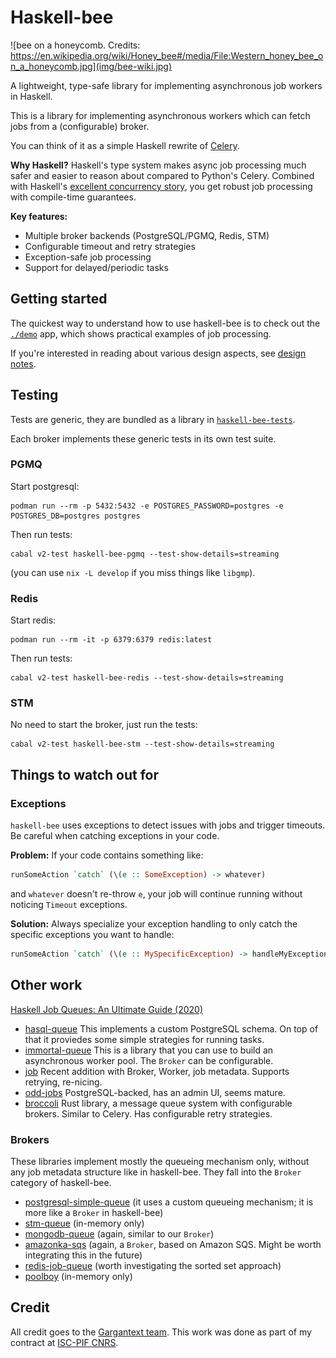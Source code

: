 # Haskell-bee

![bee on a honeycomb. Credits: https://en.wikipedia.org/wiki/Honey_bee#/media/File:Western_honey_bee_on_a_honeycomb.jpg](img/bee-wiki.jpg)

A lightweight, type-safe library for implementing asynchronous job workers in Haskell.

This is a library for implementing asynchronous workers which can fetch jobs from a (configurable) broker.

You can think of it as a simple Haskell rewrite of [Celery](https://docs.celeryq.dev/en/stable/).

**Why Haskell?** Haskell's type system makes async job processing much safer and easier to reason about compared to Python's Celery. Combined with Haskell's [excellent concurrency story](https://bitbashing.io/haskell-concurrency.html), you get robust job processing with compile-time guarantees.

**Key features:**
- Multiple broker backends (PostgreSQL/PGMQ, Redis, STM)
- Configurable timeout and retry strategies
- Exception-safe job processing
- Support for delayed/periodic tasks

## Getting started

The quickest way to understand how to use haskell-bee is to check out the [`./demo`](./demo) app, which shows practical examples of job processing.

If you're interested in reading about various design aspects, see
[design notes](./DESIGN-NOTES.md).

## Testing

Tests are generic, they are bundled as a library in
[`haskell-bee-tests`](./haskell-bee-tests).

Each broker implements these generic tests in its own test suite.

### PGMQ

Start postgresql:
```shell
podman run --rm -p 5432:5432 -e POSTGRES_PASSWORD=postgres -e POSTGRES_DB=postgres postgres
```
Then run tests:
```shell
cabal v2-test haskell-bee-pgmq --test-show-details=streaming
```
(you can use `nix -L develop` if you miss things like `libgmp`).

### Redis

Start redis:
```shell
podman run --rm -it -p 6379:6379 redis:latest
```
Then run tests:
```shell
cabal v2-test haskell-bee-redis --test-show-details=streaming
```

### STM

No need to start the broker, just run the tests:
```shell
cabal v2-test haskell-bee-stm --test-show-details=streaming
```

## Things to watch out for

### Exceptions

`haskell-bee` uses exceptions to detect issues with
jobs and trigger timeouts. Be careful when catching exceptions in your code.

**Problem:** If your code contains something like: 
```haskell
runSomeAction `catch` (\(e :: SomeException) -> whatever)
```
and `whatever` doesn't re-throw `e`, your job will continue running without
noticing `Timeout` exceptions.

**Solution:** Always specialize your exception handling to only catch the specific exceptions you want to handle:
```haskell
runSomeAction `catch` (\(e :: MySpecificException) -> handleMyException e)
```

## Other work

[Haskell Job Queues: An Ultimate Guide (2020)](https://www.haskelltutorials.com/odd-jobs/haskell-job-queues-ultimate-guide.html)

- [hasql-queue](https://hackage.haskell.org/package/hasql-queue) This
  implements a custom PostgreSQL schema. On top of that it proviedes
  some simple strategies for running tasks.
- [immortal-queue](https://hackage.haskell.org/package/immortal-queue)
  This is a library that you can use to build an asynchronous worker
  pool. The `Broker` can be configurable.
- [job](https://hackage.haskell.org/package/job-0.1.1/docs/Job.html)
  Recent addition with Broker, Worker, job metadata. Supports
  retrying, re-nicing.
- [odd-jobs](https://hackage.haskell.org/package/odd-jobs)
  PostgreSQL-backed, has an admin UI, seems mature.
- [broccoli](https://github.com/densumesh/broccoli)
  Rust library, a message queue system with configurable brokers.
  Similar to Celery. Has configurable retry strategies.

### Brokers

These libraries implement mostly the queueing mechanism only, without
any job metadata structure like in haskell-bee. They fall into the
`Broker` category of haskell-bee.

- [postgresql-simple-queue](https://hackage.haskell.org/package/postgresql-simple-queue)
  (it uses a custom queueing mechanism; it is more like a `Broker` in haskell-bee)
- [stm-queue](https://hackage.haskell.org/package/stm-queue) (in-memory only)
- [mongodb-queue](https://hackage.haskell.org/package/mongodb-queue)
  (again, similar to our `Broker`)
- [amazonka-sqs](https://hackage.haskell.org/package/amazonka-sqs)
  (again, a `Broker`, based on Amazon SQS. Might be worth integrating
  this in the future)
- [redis-job-queue](https://hackage.haskell.org/package/redis-job-queue)
  (worth investigating the sorted set approach)
- [poolboy](https://hackage.haskell.org/package/poolboy) (in-memory only)

## Credit

All credit goes to the [Gargantext
team](https://www.gargantext.org/). This work was done as part of my
contract at [ISC-PIF CNRS](https://iscpif.fr/).
